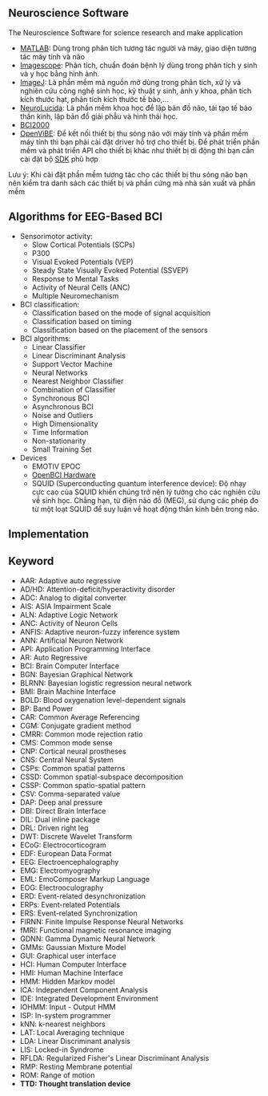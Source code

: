 ## Neuroscience Software
The Neuroscience Software for science research and make application

+ [MATLAB](https://www.mathworks.com/products/matlab.html): Dùng trong phân tích tương tác người và máy, giao diện tương tác máy tính và não
+ [Imagescope](https://courses.nus.edu.sg/course/patngame/internet/User%20Guide/Aperio_ImageScope_User_Guide%20for%20Windows.pdf): Phân tích, chuẩn đoán bệnh lý dùng trong phân tích y sinh và y học bằng hình ảnh.
+ [ImageJ](https://imagej.nih.gov/ij/docs/concepts.html): Là phần mềm mã nguồn mở dùng trong phân tích, xử lý và nghiên cứu công nghệ sinh học, kỹ thuật y sinh, ảnh y khoa, phân tích kích thước hạt, phân tích kích thước tế bào,...
+ [NeuroLucida](https://www.mbfbioscience.com/neurolucida): Là phần mềm khoa học để lập bản đồ não, tái tạo tế bào thần kinh, lập bản đồ giải phẫu và hình thái học.
+ [BCI2000](https://www.bci2000.org/mediawiki/index.php/User_Tutorial:BCI2000_Tour#Starting_up_BCI2000)
+ [OpenViBE](http://openvibe.inria.fr/how-to-connect-emotiv-epoc-with-openvibe/): Để kết nối thiết bị thu sóng não với máy tính và phần mềm máy tính thì bạn phải cài đặt driver hỗ trợ cho thiết bị. Để phát triển phần mềm và phát triển API cho thiết bị khác như thiết bị di động thì bạn cần cài đặt bộ [SDK](https://emotiv.zendesk.com/hc/en-us) phù hợp

Lưu ý: Khi cài đặt phần mềm tương tác cho các thiết bị thu sóng não bạn nên kiểm tra danh sách các thiết bị và phần cứng mà nhà sản xuất và phần mềm

## Algorithms for EEG-Based BCI
+ Sensorimotor activity:
  + Slow Cortical Potentials (SCPs)
  + P300
  + Visual Evoked Potentials (VEP)
  + Steady State Visually Evoked Potential (SSVEP)
  + Response to Mental Tasks
  + Activity of Neural Cells (ANC)
  + Multiple Neuromechanism 
+ BCI classification:
  + Classification based on the mode of signal acquisition 
  + Classification based on timing
  + Classification based on the placement of the sensors
+ BCI algorithms:
  + Linear Classifier
  + Linear Discriminant Analysis 
  + Support Vector Machine
  + Neural Networks
  + Nearest Neighbor Classifier
  + Combination of Classifier
  + Synchronous BCI
  + Asynchronous BCI
  + Noise and Outliers
  + High Dimensionality
  + Time Information 
  + Non-stationarity 
  + Small Training Set
+ Devices
  + EMOTIV EPOC
  + [OpenBCI Hardware](http://docs.openbci.com/Hardware/01-OpenBCI_Hardware)
  + SQUID (Superconducting quantum interference device): Độ nhạy cực cao của SQUID khiến chúng trở nên lý tưởng cho các nghiên cứu về sinh học. Chẳng hạn, từ điện não đồ (MEG), sử dụng các phép đo từ một loạt SQUID để suy luận về hoạt động thần kinh bên trong não. 
## Implementation
## Keyword 
+ AAR: Adaptive auto regressive 
+ AD/HD: Attention-deficit/hyperactivity disorder 
+ ADC: Analog to digital converter 
+ AIS: ASIA Impairment Scale
+ ALN: Adaptive Logic Network
+ ANC: Activity of Neuron Cells
+ ANFIS: Adaptive neuron-fuzzy inference system 
+ ANN: Artificial Neuron Network 
+ API: Application Programming Interface
+ AR: Auto Regressive
+ BCI: Brain Computer Interface
+ BGN: Bayesian Graphical Network
+ BLRNN: Bayesian logistic regression neural network 
+ BMI: Brain Machine Interface
+ BOLD: Blood oxygenation level-dependent signals
+ BP: Band Power 
+ CAR: Common Average Referencing 
+ CGM: Conjugate gradient method
+ CMRR: Common mode rejection ratio
+ CMS: Common mode sense
+ CNP: Cortical neural prostheses
+ CNS: Central Neural System 
+ CSPs: Common spatial patterns
+ CSSD: Common spatial-subspace decomposition 
+ CSSP: Common spatio-spatial pattern
+ CSV: Comma-separated value
+ DAP: Deep anal pressure
+ DBI: Direct Brain Interface
+ DIL: Dual inline package
+ DRL: Driven right leg
+ DWT: Discrete Wavelet Transform  
+ ECoG: Electrocorticogram
+ EDF: European Data Format 
+ EEG: Electroencephalography
+ EMG: Electromyography
+ EML: EmoComposer Markup Language
+ EOG: Electrooculography
+ ERD: Event-related desynchronization
+ ERPs: Event-related Potentials
+ ERS: Event-related Synchronization
+ FIRNN: Finite Impulse Response Neural Networks
+ fMRI: Functional magnetic resonance imaging
+ GDNN: Gamma Dynamic Neural Network
+ GMMs: Gaussian Mixture Model
+ GUI: Graphical user interface 
+ HCI: Human Computer Interface
+ HMI: Human Machine Interface
+ HMM: Hidden Markov model
+ ICA: Independent Component Analysis
+ IDE: Integrated Development Environment
+ IOHMM: Input - Output HMM
+ ISP: In-system programmer
+ kNN: k-nearest neighbors
+ LAT: Local Averaging technique
+ LDA: Linear Discriminant analysis
+ LIS: Locked-in Syndrome 
+ RFLDA: Regularized Fisher's Linear Discriminant Analysis 
+ RMP: Resting Membrane potential
+ ROM: Range of motion 
+ **TTD: Thought translation device**
